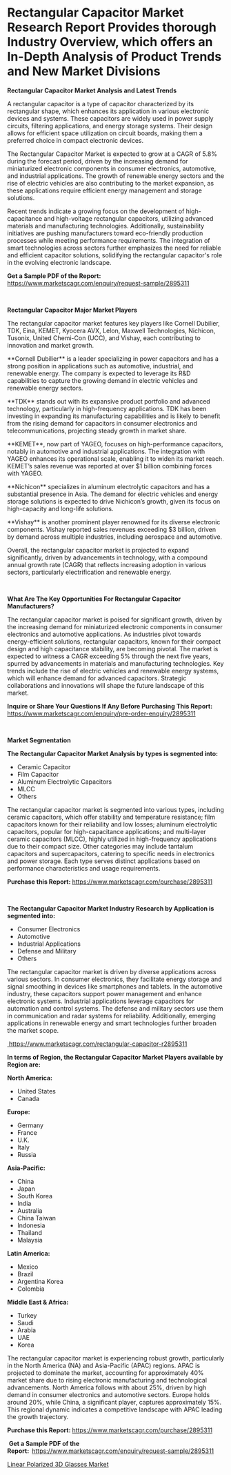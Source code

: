 <p><h1>Rectangular Capacitor Market Research Report Provides thorough Industry Overview, which offers an In-Depth Analysis of Product Trends and New Market Divisions</h1></p><p><strong>Rectangular Capacitor Market Analysis and Latest Trends</strong></p>
<p><p>A rectangular capacitor is a type of capacitor characterized by its rectangular shape, which enhances its application in various electronic devices and systems. These capacitors are widely used in power supply circuits, filtering applications, and energy storage systems. Their design allows for efficient space utilization on circuit boards, making them a preferred choice in compact electronic devices.</p><p>The Rectangular Capacitor Market is expected to grow at a CAGR of 5.8% during the forecast period, driven by the increasing demand for miniaturized electronic components in consumer electronics, automotive, and industrial applications. The growth of renewable energy sectors and the rise of electric vehicles are also contributing to the market expansion, as these applications require efficient energy management and storage solutions. </p><p>Recent trends indicate a growing focus on the development of high-capacitance and high-voltage rectangular capacitors, utilizing advanced materials and manufacturing technologies. Additionally, sustainability initiatives are pushing manufacturers toward eco-friendly production processes while meeting performance requirements. The integration of smart technologies across sectors further emphasizes the need for reliable and efficient capacitor solutions, solidifying the rectangular capacitor's role in the evolving electronic landscape.</p></p>
<p><strong>Get a Sample PDF of the Report:&nbsp;</strong> <a href="https://www.marketscagr.com/enquiry/request-sample/2895311?utm_campaign=3117&utm_medium=2&utm_source=Github&utm_content=ia&utm_term=15032025&utm_id=rectangular-capacitor">https://www.marketscagr.com/enquiry/request-sample/2895311</a></p>
<p>&nbsp;</p>
<p><strong>Rectangular Capacitor Major Market Players</strong></p>
<p><p>The rectangular capacitor market features key players like Cornell Dubilier, TDK, Eina, KEMET, Kyocera AVX, Lelon, Maxwell Technologies, Nichicon, Tusonix, United Chemi-Con (UCC), and Vishay, each contributing to innovation and market growth.</p><p>**Cornell Dubilier** is a leader specializing in power capacitors and has a strong position in applications such as automotive, industrial, and renewable energy. The company is expected to leverage its R&D capabilities to capture the growing demand in electric vehicles and renewable energy sectors. </p><p>**TDK** stands out with its expansive product portfolio and advanced technology, particularly in high-frequency applications. TDK has been investing in expanding its manufacturing capabilities and is likely to benefit from the rising demand for capacitors in consumer electronics and telecommunications, projecting steady growth in market share.</p><p>**KEMET**, now part of YAGEO, focuses on high-performance capacitors, notably in automotive and industrial applications. The integration with YAGEO enhances its operational scale, enabling it to widen its market reach. KEMET’s sales revenue was reported at over $1 billion combining forces with YAGEO.</p><p>**Nichicon** specializes in aluminum electrolytic capacitors and has a substantial presence in Asia. The demand for electric vehicles and energy storage solutions is expected to drive Nichicon’s growth, given its focus on high-capacity and long-life solutions.</p><p>**Vishay** is another prominent player renowned for its diverse electronic components. Vishay reported sales revenues exceeding $3 billion, driven by demand across multiple industries, including aerospace and automotive.</p><p>Overall, the rectangular capacitor market is projected to expand significantly, driven by advancements in technology, with a compound annual growth rate (CAGR) that reflects increasing adoption in various sectors, particularly electrification and renewable energy.</p></p>
<p>&nbsp;</p>
<p><strong>What Are The Key Opportunities For Rectangular Capacitor Manufacturers?</strong></p>
<p><p>The rectangular capacitor market is poised for significant growth, driven by the increasing demand for miniaturized electronic components in consumer electronics and automotive applications. As industries pivot towards energy-efficient solutions, rectangular capacitors, known for their compact design and high capacitance stability, are becoming pivotal. The market is expected to witness a CAGR exceeding 5% through the next five years, spurred by advancements in materials and manufacturing technologies. Key trends include the rise of electric vehicles and renewable energy systems, which will enhance demand for advanced capacitors. Strategic collaborations and innovations will shape the future landscape of this market.</p></p>
<p><strong>Inquire or Share Your Questions If Any Before Purchasing This Report:</strong> <a href="https://www.marketscagr.com/enquiry/pre-order-enquiry/2895311?utm_campaign=3117&utm_medium=2&utm_source=Github&utm_content=ia&utm_term=15032025&utm_id=rectangular-capacitor">https://www.marketscagr.com/enquiry/pre-order-enquiry/2895311</a></p>
<p>&nbsp;</p>
<p><strong>Market Segmentation</strong></p>
<p><strong>The Rectangular Capacitor Market Analysis by types is segmented into:</strong></p>
<p><ul><li>Ceramic Capacitor</li><li>Film Capacitor</li><li>Aluminum Electrolytic Capacitors</li><li>MLCC</li><li>Others</li></ul></p>
<p><p>The rectangular capacitor market is segmented into various types, including ceramic capacitors, which offer stability and temperature resistance; film capacitors known for their reliability and low losses; aluminum electrolytic capacitors, popular for high-capacitance applications; and multi-layer ceramic capacitors (MLCC), highly utilized in high-frequency applications due to their compact size. Other categories may include tantalum capacitors and supercapacitors, catering to specific needs in electronics and power storage. Each type serves distinct applications based on performance characteristics and usage requirements.</p></p>
<p><strong>Purchase this Report:&nbsp;</strong><a href="https://www.marketscagr.com/purchase/2895311?utm_campaign=3117&utm_medium=2&utm_source=Github&utm_content=ia&utm_term=15032025&utm_id=rectangular-capacitor">https://www.marketscagr.com/purchase/2895311</a></p>
<p>&nbsp;</p>
<p><strong>The Rectangular Capacitor Market Industry Research by Application is segmented into:</strong></p>
<p><ul><li>Consumer Electronics</li><li>Automotive</li><li>Industrial Applications</li><li>Defense and Military</li><li>Others</li></ul></p>
<p><p>The rectangular capacitor market is driven by diverse applications across various sectors. In consumer electronics, they facilitate energy storage and signal smoothing in devices like smartphones and tablets. In the automotive industry, these capacitors support power management and enhance electronic systems. Industrial applications leverage capacitors for automation and control systems. The defense and military sectors use them in communication and radar systems for reliability. Additionally, emerging applications in renewable energy and smart technologies further broaden the market scope.</p></p>
<p><a href="https://www.marketscagr.com/rectangular-capacitor-r2895311?utm_campaign=3117&utm_medium=2&utm_source=Github&utm_content=ia&utm_term=15032025&utm_id=rectangular-capacitor">&nbsp;https://www.marketscagr.com/rectangular-capacitor-r2895311</a></p>
<p><strong>In terms of Region, the Rectangular Capacitor Market Players available by Region are:</strong></p>
<p>
    <p> <strong> North America: </strong>
        <ul>
            <li>United States</li>
            <li>Canada</li>
        </ul>
        </p> 
    <p> <strong> Europe: </strong>
        <ul>
            <li>Germany</li>
            <li>France</li>
            <li>U.K.</li>
            <li>Italy</li>
            <li>Russia</li>
        </ul>
        </p> 
    <p> <strong> Asia-Pacific: </strong>
        <ul>
            <li>China</li>
            <li>Japan</li>
            <li>South Korea</li>
            <li>India</li>
            <li>Australia</li>
            <li>China Taiwan</li>
            <li>Indonesia</li>
            <li>Thailand</li>
            <li>Malaysia</li>
        </ul>
        </p> 
    <p> <strong> Latin America: </strong>
        <ul>
            <li>Mexico</li>
            <li>Brazil</li>
            <li>Argentina Korea</li>
            <li>Colombia</li>
        </ul>
        </p> 
    <p> <strong> Middle East & Africa: </strong>
        <ul>
            <li>Turkey</li>
            <li>Saudi</li>
            <li>Arabia</li>
            <li>UAE</li>
            <li>Korea</li>
        </ul>
    </p>
    </p>
<p><p>The rectangular capacitor market is experiencing robust growth, particularly in the North America (NA) and Asia-Pacific (APAC) regions. APAC is projected to dominate the market, accounting for approximately 40% market share due to rising electronic manufacturing and technological advancements. North America follows with about 25%, driven by high demand in consumer electronics and automotive sectors. Europe holds around 20%, while China, a significant player, captures approximately 15%. This regional dynamic indicates a competitive landscape with APAC leading the growth trajectory.</p></p>
<p><strong>Purchase this Report: </strong><a href="https://www.marketscagr.com/purchase/2895311?utm_campaign=3117&utm_medium=2&utm_source=Github&utm_content=ia&utm_term=15032025&utm_id=rectangular-capacitor">https://www.marketscagr.com/purchase/2895311</a></p>
<p>&nbsp;<strong>Get a Sample PDF of the Report:&nbsp;&nbsp;</strong><a href="https://www.marketscagr.com/enquiry/request-sample/2895311?utm_campaign=3117&utm_medium=2&utm_source=Github&utm_content=ia&utm_term=15032025&utm_id=rectangular-capacitor">https://www.marketscagr.com/enquiry/request-sample/2895311</a></p>
<p><strong></strong></p>
<p><p><a href="https://github.com/lizonbochil23/Market-Research-Report-List-1/blob/main/linear-polarized-3d-glasses-market.md?utm_campaign=3117&utm_medium=2&utm_source=Github&utm_content=ia&utm_term=15032025&utm_id=rectangular-capacitor">Linear Polarized 3D Glasses Market</a></p></p>
